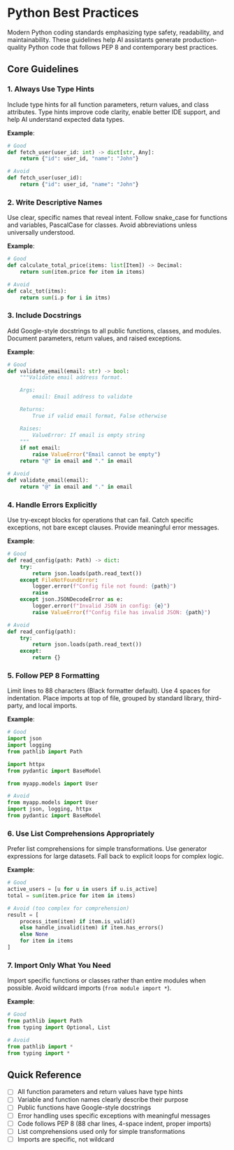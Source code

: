 # Python Best Practices

Modern Python coding standards emphasizing type safety, readability, and maintainability. These guidelines help AI assistants generate production-quality Python code that follows PEP 8 and contemporary best practices.

## Core Guidelines

### 1. Always Use Type Hints

Include type hints for all function parameters, return values, and class attributes. Type hints improve code clarity, enable better IDE support, and help AI understand expected data types.

**Example**:
```python
# Good
def fetch_user(user_id: int) -> dict[str, Any]:
    return {"id": user_id, "name": "John"}

# Avoid
def fetch_user(user_id):
    return {"id": user_id, "name": "John"}
```

### 2. Write Descriptive Names

Use clear, specific names that reveal intent. Follow snake_case for functions and variables, PascalCase for classes. Avoid abbreviations unless universally understood.

**Example**:
```python
# Good
def calculate_total_price(items: list[Item]) -> Decimal:
    return sum(item.price for item in items)

# Avoid
def calc_tot(itms):
    return sum(i.p for i in itms)
```

### 3. Include Docstrings

Add Google-style docstrings to all public functions, classes, and modules. Document parameters, return values, and raised exceptions.

**Example**:
```python
# Good
def validate_email(email: str) -> bool:
    """Validate email address format.

    Args:
        email: Email address to validate

    Returns:
        True if valid email format, False otherwise

    Raises:
        ValueError: If email is empty string
    """
    if not email:
        raise ValueError("Email cannot be empty")
    return "@" in email and "." in email

# Avoid
def validate_email(email):
    return "@" in email and "." in email
```

### 4. Handle Errors Explicitly

Use try-except blocks for operations that can fail. Catch specific exceptions, not bare except clauses. Provide meaningful error messages.

**Example**:
```python
# Good
def read_config(path: Path) -> dict:
    try:
        return json.loads(path.read_text())
    except FileNotFoundError:
        logger.error(f"Config file not found: {path}")
        raise
    except json.JSONDecodeError as e:
        logger.error(f"Invalid JSON in config: {e}")
        raise ValueError(f"Config file has invalid JSON: {path}")

# Avoid
def read_config(path):
    try:
        return json.loads(path.read_text())
    except:
        return {}
```

### 5. Follow PEP 8 Formatting

Limit lines to 88 characters (Black formatter default). Use 4 spaces for indentation. Place imports at top of file, grouped by standard library, third-party, and local imports.

**Example**:
```python
# Good
import json
import logging
from pathlib import Path

import httpx
from pydantic import BaseModel

from myapp.models import User

# Avoid
from myapp.models import User
import json, logging, httpx
from pydantic import BaseModel
```

### 6. Use List Comprehensions Appropriately

Prefer list comprehensions for simple transformations. Use generator expressions for large datasets. Fall back to explicit loops for complex logic.

**Example**:
```python
# Good
active_users = [u for u in users if u.is_active]
total = sum(item.price for item in items)

# Avoid (too complex for comprehension)
result = [
    process_item(item) if item.is_valid()
    else handle_invalid(item) if item.has_errors()
    else None
    for item in items
]
```

### 7. Import Only What You Need

Import specific functions or classes rather than entire modules when possible. Avoid wildcard imports (`from module import *`).

**Example**:
```python
# Good
from pathlib import Path
from typing import Optional, List

# Avoid
from pathlib import *
from typing import *
```

## Quick Reference

- [ ] All function parameters and return values have type hints
- [ ] Variable and function names clearly describe their purpose
- [ ] Public functions have Google-style docstrings
- [ ] Error handling uses specific exceptions with meaningful messages
- [ ] Code follows PEP 8 (88 char lines, 4-space indent, proper imports)
- [ ] List comprehensions used only for simple transformations
- [ ] Imports are specific, not wildcard
